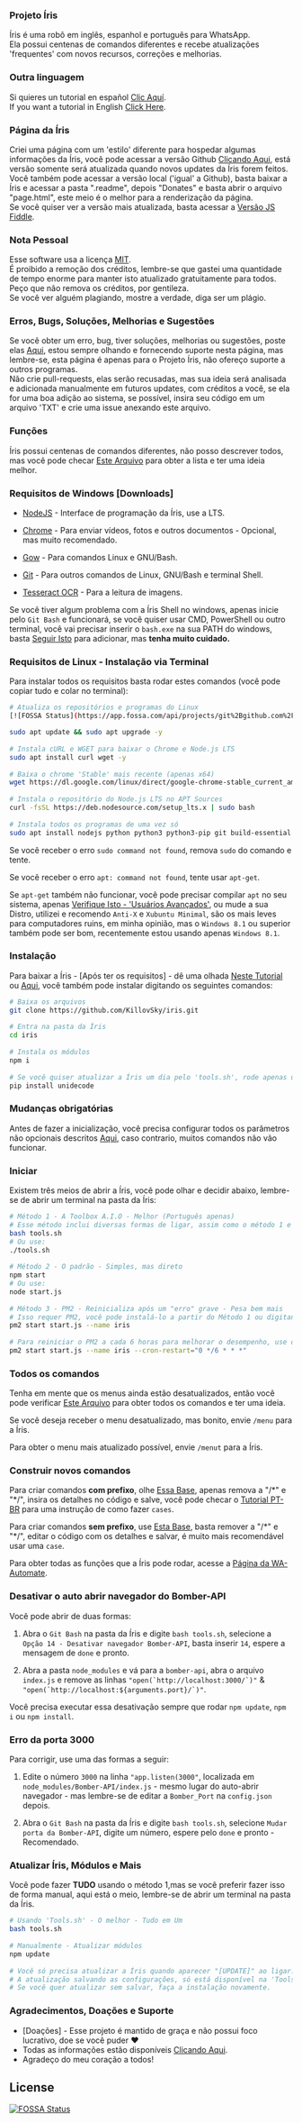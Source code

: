 ### Projeto Íris  
Íris é uma robô em inglês, espanhol e português para WhatsApp.  
Ela possui centenas de comandos diferentes e recebe atualizações 'frequentes' com novos recursos, correções e melhorias.  
  
### Outra linguagem  
Si quieres un tutorial en español [Clic Aquí](https://github.com/KillovSky/iris/blob/main/.readme/es/README.md).  
If you want a tutorial in English [Click Here](https://github.com/KillovSky/iris/blob/main/.readme/en/README.md).  
  
### Página da Íris  
Criei uma página com um 'estilo' diferente para hospedar algumas informações da Íris, você pode acessar a versão Github [Clicando Aqui](http://htmlpreview.github.io/?https://github.com/KillovSky/iris/blob/main/.readme/donates/page.html), está versão somente será atualizada quando novos updates da Íris forem feitos.  
Você também pode acessar a versão local ('igual' a Github), basta baixar a Íris e acessar a pasta ".readme", depois "Donates" e basta abrir o arquivo "page.html", este meio é o melhor para a renderização da página.  
Se você quiser ver a versão mais atualizada, basta acessar a [Versão JS Fiddle](https://jsfiddle.net/KillovSky/mgp6ed3x/show).  
  
### Nota Pessoal  
Esse software usa a licença [MIT](https://choosealicense.com/licenses/mit/).  
É proibido a remoção dos créditos, lembre-se que gastei uma quantidade de tempo enorme para manter isto atualizado gratuitamente para todos.  
Peço que não remova os créditos, por gentileza.  
Se você ver alguém plagiando, mostre a verdade, diga ser um plágio.  
  
### Erros, Bugs, Soluções, Melhorias e Sugestões  
Se você obter um erro, bug, tiver soluções, melhorias ou sugestões, poste elas [Aqui](https://github.com/KillovSky/iris/issues/q=), estou sempre olhando e fornecendo suporte nesta página, mas lembre-se, esta página é apenas para o Projeto Íris, não ofereço suporte a outros programas.  
Não crie pull-requests, elas serão recusadas, mas sua ideia será analisada e adicionada manualmente em futuros updates, com créditos a você, se ela for uma boa adição ao sistema, se possível, insira seu código em um arquivo 'TXT' e crie uma issue anexando este arquivo.  
  
### Funções  
Íris possui centenas de comandos diferentes, não posso descrever todos, mas você pode checar [Este Arquivo](https://raw.githubusercontent.com/KillovSky/iris/lib/config/Utilidades/Comandos_Automate.txt) para obter a lista e ter uma ideia melhor.  
  
### Requisitos de Windows [Downloads]  
- [NodeJS](https://nodejs.org) - Interface de programação da Íris, use a LTS.  
  
- [Chrome](https://www.google.com/chrome/) - Para enviar vídeos, fotos e outros documentos - Opcional, mas muito recomendado.  
  
- [Gow](https://github.com/bmatzelle/gow/releases) - Para comandos Linux e GNU/Bash.  
  
- [Git](https://git-scm.com) - Para outros comandos de Linux, GNU/Bash e terminal Shell.  
  
- [Tesseract OCR](https://tesseract-ocr.github.io/tessdoc/Downloads) - Para a leitura de imagens.    
  
Se você tiver algum problema com a Íris Shell no windows, apenas inicie pelo `Git Bash` e funcionará, se você quiser usar CMD, PowerShell ou outro terminal, você vai precisar inserir o `bash.exe` na sua PATH do windows, basta [Seguir Isto](https://github.com/KillovSky/iris/issues/456#issuecomment-1001087525) para adicionar, mas **tenha muito cuidado.**  
  
### Requisitos de Linux - Instalação via Terminal  
  
Para instalar todos os requisitos basta rodar estes comandos (você pode copiar tudo e colar no terminal):  
  
```bash  
# Atualiza os repositórios e programas do Linux  
[![FOSSA Status](https://app.fossa.com/api/projects/git%2Bgithub.com%2FKillovSky%2Firis.svg?type=shield)](https://app.fossa.com/projects/git%2Bgithub.com%2FKillovSky%2Firis?ref=badge_shield)

sudo apt update && sudo apt upgrade -y  
  
# Instala cURL e WGET para baixar o Chrome e Node.js LTS  
sudo apt install curl wget -y  
  
# Baixa o chrome 'Stable' mais recente (apenas x64)  
wget https://dl.google.com/linux/direct/google-chrome-stable_current_amd64.deb  
  
# Instala o repositório do Node.js LTS no APT Sources  
curl -fsSL https://deb.nodesource.com/setup_lts.x | sudo bash  
  
# Instala todos os programas de uma vez só  
sudo apt install nodejs python python3 python3-pip git build-essential tesseract-ocr ./google-chrome-stable_current_amd64.deb -y    
```  
  
Se você receber o erro `sudo command not found`, remova `sudo` do comando e tente.  
  
Se você receber o erro `apt: command not found`, tente usar `apt-get`.  
  
Se `apt-get` também não funcionar, você pode precisar compilar `apt` no seu sistema, apenas [Verifique Isto - 'Usuários Avançados'](https://askubuntu.com/questions/860375/installing-apt-get), ou mude a sua Distro, utilizei e recomendo `Anti-X` e `Xubuntu Minimal`, são os mais leves para computadores ruins, em minha opinião, mas o `Windows 8.1` ou superior também pode ser bom, recentemente estou usando apenas `Windows 8.1`.  
  
### Instalação  
Para baixar a Íris - [Após ter os requisitos] - dê uma olhada [Neste Tutorial](https://github.com/KillovSky/iris/discussions/28) ou [Aqui](http://htmlpreview.github.io/?https://github.com/KillovSky/iris/blob/main/.readme/donates/page.html), você também pode instalar digitando os seguintes comandos:  
  
```bash  
# Baixa os arquivos  
git clone https://github.com/KillovSky/iris.git  
  
# Entra na pasta da Íris  
cd iris  
  
# Instala os módulos  
npm i  
  
# Se você quiser atualizar a Íris um dia pelo 'tools.sh', rode apenas uma vez:  
pip install unidecode  
```  
  
### Mudanças obrigatórias  
Antes de fazer a inicialização, você precisa configurar todos os parâmetros não opcionais descritos [Aqui](https://github.com/KillovSky/iris/blob/main/.readme/en/config.md), caso contrario, muitos comandos não vão funcionar.  
  
### Iniciar  
Existem três meios de abrir a Íris, você pode olhar e decidir abaixo, lembre-se de abrir um terminal na pasta da Íris:  
  
```bash  
# Método 1 - A Toolbox A.I.O - Melhor (Português apenas)  
# Esse método inclui diversas formas de ligar, assim como o método 1 e 2  
bash tools.sh  
# Ou use:  
./tools.sh  
  
# Método 2 - O padrão - Simples, mas direto  
npm start  
# Ou use:  
node start.js  
  
# Método 3 - PM2 - Reinicializa após um "erro" grave - Pesa bem mais  
# Isso requer PM2, você pode instalá-lo a partir do Método 1 ou digitando: 'npm i -g pm2'  
pm2 start start.js --name iris  
  
# Para reiniciar o PM2 a cada 6 horas para melhorar o desempenho, use o Método 1 ou digite:  
pm2 start start.js --name iris --cron-restart="0 */6 * * *"  
```  
  
### Todos os comandos  
Tenha em mente que os menus ainda estão desatualizados, então você pode verificar [Este Arquivo](https://raw.githubusercontent.com/KillovSky/iris/lib/config/Utilidades/Comandos_Automate.txt) para obter todos os comandos e ter uma ideia.  
  
Se você deseja receber o menu desatualizado, mas bonito, envie `/menu` para a Íris.  
  
Para obter o menu mais atualizado possível, envie `/menut` para a Íris.  
  
### Construir novos comandos  
Para criar comandos **com prefixo**, olhe [Essa Base](https://github.com/KillovSky/iris/blob/main/lib/functions/config.js#L6289), apenas remova a "/\*" e "\*/", insira os detalhes no código e salve, você pode checar o [Tutorial PT-BR](https://github.com/KillovSky/iris/blob/main/Tutorial%20de%20Edi%C3%A7%C3%A3o%20PT-BR.txt) para uma instrução de como fazer `cases`.  
  
Para criar comandos **sem prefixo**, use [Esta Base](https://github.com/KillovSky/iris/blob/main/lib/functions/config.js#L683), basta remover a "/\*" e "\*/", editar o código com os detalhes e salvar, é muito mais recomendável usar uma `case`.  
  
Para obter todas as funções que a Íris pode rodar, acesse a [Página da WA-Automate](https://docs.openwa.dev/classes/api_Client.Client.html).  
  
### Desativar o auto abrir navegador do Bomber-API  
Você pode abrir de duas formas:  
  
1. Abra o `Git Bash` na pasta da Íris e digite `bash tools.sh`, selecione a `Opção 14 - Desativar navegador Bomber-API`, basta inserir `14`, espere a mensagem de `done` e pronto.  
  
2. Abra a pasta ```node_modules``` e vá para a ```bomber-api```, abra o arquivo ```index.js``` e remove as linhas ```"open(`http://localhost:3000/`)"``` & ```"open(`http://localhost:${arguments.port}/`)"```.  
  
Você precisa executar essa desativação sempre que rodar `npm update`, `npm i` ou `npm install`.  
  
### Erro da porta 3000  
Para corrigir, use uma das formas a seguir:  
  
1. Edite o número `3000` na linha ```"app.listen(3000"```, localizada em `node_modules/Bomber-API/index.js` - mesmo lugar do auto-abrir navegador - mas lembre-se de editar a `Bomber_Port` na `config.json` depois.  
  
2. Abra o `Git Bash` na pasta da Íris e digite `bash tools.sh`, selecione `Mudar porta da Bomber-API`, digite um número, espere pelo `done` e pronto - Recomendado.  
  
### Atualizar Íris, Módulos e Mais  
Você pode fazer **TUDO** usando o método 1,mas se você preferir fazer isso de forma manual, aqui está o meio, lembre-se de abrir um terminal na pasta da Íris.  
  
```bash  
# Usando 'Tools.sh' - O melhor - Tudo em Um  
bash tools.sh  
  
# Manualmente - Atualizar módulos  
npm update  
  
# Você só precisa atualizar a Íris quando aparecer "[UPDATE]" ao ligar.  
# A atualização salvando as configurações, só está disponível na 'Tools.sh'.  
# Se você quer atualizar sem salvar, faça a instalação novamente.  
```  
  
### Agradecimentos, Doações e Suporte  
- [Doações] - Esse projeto é mantido de graça e não possui foco lucrativo, doe se você puder ❤️  
- Todas as informações estão disponíveis [Clicando Aqui](http://htmlpreview.github.io/?https://github.com/KillovSky/iris/blob/main/.readme/donates/page.html).  
- Agradeço do meu coração a todos!  

## License
[![FOSSA Status](https://app.fossa.com/api/projects/git%2Bgithub.com%2FKillovSky%2Firis.svg?type=large)](https://app.fossa.com/projects/git%2Bgithub.com%2FKillovSky%2Firis?ref=badge_large)